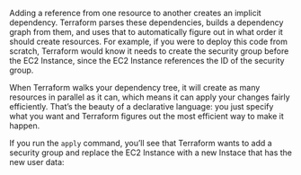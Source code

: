 Adding a reference from one resource to another creates an implicit dependency. 
Terraform parses these dependencies, builds a dependency graph from them, and uses that to automatically figure out in what order it should create resources. 
For example, if you were to deploy this code from scratch, Terraform would know it needs to create the security group before the EC2 Instance, since the EC2 Instance references the ID of the security group.

When Terraform walks your dependency tree, it will create as many resources in parallel as it can, which means it can apply your changes fairly efficiently. That’s the beauty of a declarative language: you just specify what you want and Terraform figures out the most efficient way to make it happen.

If you run the `apply` command, you’ll see that Terraform wants to add a security group and replace the EC2 Instance with a new Instace that has the new user data: